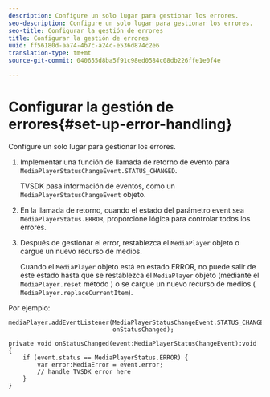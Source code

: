 ```yaml
---
description: Configure un solo lugar para gestionar los errores.
seo-description: Configure un solo lugar para gestionar los errores.
seo-title: Configurar la gestión de errores
title: Configurar la gestión de errores
uuid: ff56180d-aa74-4b7c-a24c-e536d874c2e6
translation-type: tm+mt
source-git-commit: 040655d8ba5f91c98ed0584c08db226ffe1e0f4e

---
```



# Configurar la gestión de errores{#set-up-error-handling}

Configure un solo lugar para gestionar los errores.

1. Implementar una función de llamada de retorno de evento para `MediaPlayerStatusChangeEvent.STATUS_CHANGED`.

   TVSDK pasa información de eventos, como un `MediaPlayerStatusChangeEvent` objeto.
1. En la llamada de retorno, cuando el estado del parámetro event sea `MediaPlayerStatus.ERROR`, proporcione lógica para controlar todos los errores.
1. Después de gestionar el error, restablezca el `MediaPlayer` objeto o cargue un nuevo recurso de medios.

   Cuando el `MediaPlayer` objeto está en estado ERROR, no puede salir de este estado hasta que se restablezca el `MediaPlayer` objeto (mediante el `MediaPlayer.reset` método ) o se cargue un nuevo recurso de medios ( `MediaPlayer.replaceCurrentItem`).

<!--<a id="example_49FF225E92EA494AA06B2E5F26101F4C"></a>-->

Por ejemplo:

```
mediaPlayer.addEventListener(MediaPlayerStatusChangeEvent.STATUS_CHANGED,  
                             onStatusChanged); 
 
private void onStatusChanged(event:MediaPlayerStatusChangeEvent):void { 
    if (event.status == MediaPlayerStatus.ERROR) { 
        var error:MediaError = event.error; 
        // handle TVSDK error here 
    } 
} 
```


